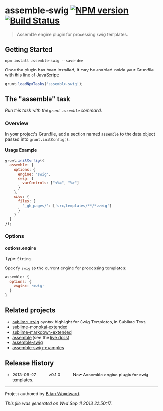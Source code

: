 # assemble-swig [![NPM version](https://badge.fury.io/js/assemble-swig.png)](http://badge.fury.io/js/assemble-swig)  [![Build Status](https://travis-ci.org/assemble/assemble-swig.png?branch=master)](https://travis-ci.org/assemble/assemble-swig)

> Assemble engine plugin for processing swig templates.

## Getting Started

```shell
npm install assemble-swig --save-dev
```

Once the plugin has been installed, it may be enabled inside your Gruntfile with this line of JavaScript:

```js
grunt.loadNpmTasks('assemble-swig');
```

## The "assemble" task
_Run this task with the `grunt assemble` command._

### Overview
In your project's Gruntfile, add a section named `assemble` to the data object passed into `grunt.initConfig()`.

#### Usage Example

```js
grunt.initConfig({
  assemble: {
    options: {
      engine: 'swig',
      swig: {
        varControls: ["<%=", "%>"]
      }
    },
    site: {
      files: {
        '_gh_pages/': ['src/templates/**/*.swig']
      }
    }
  }
});
```
### Options

#### [options.engine](http://assemble.io/docs/options-engine.html)
Type: `String`

Specify `swig` as the current engine for processing templates:

```js
assemble: {
  options: {
    engine: 'swig'
  }
}
```


## Related projects

* [sublime-swig](https://github.com/jonschlinkert/sublime-swig) syntax highlight for Swig Templates, in Sublime Text.
* [sublime-monokai-extended](https://github.com/jonschlinkert/sublime-monokai-extended)
* [sublime-markdown-extended](https://github.com/jonschlinkert/sublime-markdown-extended)
* [assemble](http://github.com/assemble) (see the [live docs](http://assemble.io))
* [assemble-swig](http://github.com/assemble/assemble-swig)
* [assemble-swig-examples](http://github.com/assemble/assemble-swig-examples)



## Release History

 * 2013-08-07   v0.1.0   New Assemble engine plugin for swig templates.

***

Project authored by [Brian Woodward](https://github.com/doowb/).

_This file was generated on Wed Sep 11 2013 22:50:17._
